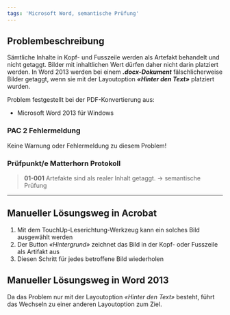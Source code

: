 ```yaml
---
tags: 'Microsoft Word, semantische Prüfung'
---
```


## Problembeschreibung

Sämtliche Inhalte in Kopf- und Fusszeile werden als Artefakt behandelt und nicht getaggt. Bilder mit inhaltlichen Wert dürfen daher nicht darin platziert werden. In Word 2013 werden bei einem _**.docx-Dokument**_ fälschlicherweise Bilder getaggt, wenn sie mit der Layoutoption _**«Hinter den Text»**_ platziert wurden.

Problem festgestellt bei der PDF-Konvertierung aus:

* Microsoft Word 2013 für Windows

### PAC 2 Fehlermeldung

Keine Warnung oder Fehlermeldung zu diesem Problem!

### Prüfpunkt/e Matterhorn Protokoll

> **01-001** Artefakte sind als realer Inhalt getaggt. → semantische Prüfung

---

## Manueller Lösungsweg in Acrobat

1. Mit dem TouchUp-Leserichtung-Werkzeug kann ein solches Bild ausgewählt werden
2. Der Button _«Hintergrund»_ zeichnet das Bild in der Kopf- oder Fusszeile als Artifakt aus
3. Diesen Schritt für jedes betroffene Bild wiederholen

## Manueller Lösungsweg in Word 2013

Da das Problem nur mit der Layoutoption _«Hinter den Text»_ besteht, führt das Wechseln zu einer anderen Layoutoption zum Ziel.

